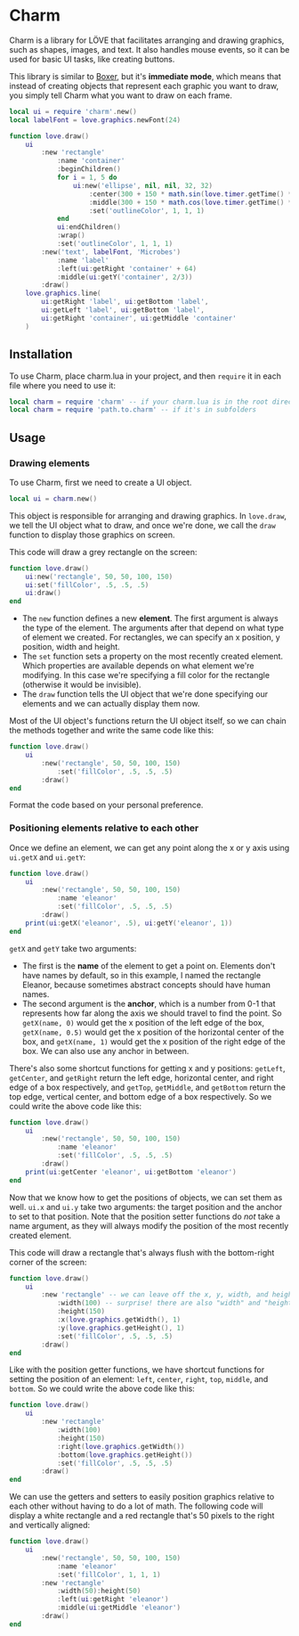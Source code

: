 Charm
=====
Charm is a library for LÖVE that facilitates arranging and drawing graphics, such as shapes, images, and text. It also handles mouse events, so it can be used for basic UI tasks, like creating buttons.

This library is similar to [Boxer](https://github.com/tesselode/boxer), but it's **immediate mode**, which means that instead of creating objects that represent each graphic you want to draw, you simply tell Charm what you want to draw on each frame.

```lua
local ui = require 'charm'.new()
local labelFont = love.graphics.newFont(24)

function love.draw()
	ui
		:new 'rectangle'
			:name 'container'
			:beginChildren()
			for i = 1, 5 do
				ui:new('ellipse', nil, nil, 32, 32)
					:center(300 + 150 * math.sin(love.timer.getTime() * (1 + i/10)))
					:middle(300 + 150 * math.cos(love.timer.getTime() * (1 + i/11)))
					:set('outlineColor', 1, 1, 1)
			end
			ui:endChildren()
			:wrap()
			:set('outlineColor', 1, 1, 1)
		:new('text', labelFont, 'Microbes')
			:name 'label'
			:left(ui:getRight 'container' + 64)
			:middle(ui:getY('container', 2/3))
		:draw()
	love.graphics.line(
		ui:getRight 'label', ui:getBottom 'label',
		ui:getLeft 'label', ui:getBottom 'label',
		ui:getRight 'container', ui:getMiddle 'container'
	)
```

Installation
------------
To use Charm, place charm.lua in your project, and then `require` it in each file where you need to use it:

```lua
local charm = require 'charm' -- if your charm.lua is in the root directory
local charm = require 'path.to.charm' -- if it's in subfolders
```

Usage
-----

### Drawing elements
To use Charm, first we need to create a UI object.
```lua
local ui = charm.new()
```
This object is responsible for arranging and drawing graphics. In `love.draw`, we tell the UI object what to draw, and once we're done, we call the `draw` function to display those graphics on screen.

This code will draw a grey rectangle on the screen:
```lua
function love.draw()
	ui:new('rectangle', 50, 50, 100, 150)
	ui:set('fillColor', .5, .5, .5)
	ui:draw()
end
```
- The `new` function defines a new **element**. The first argument is always the type of the element. The arguments after that depend on what type of element we created. For rectangles, we can specify an x position, y position, width and height.
- The `set` function sets a property on the most recently created element. Which properties are available depends on what element we're modifying. In this case we're specifying a fill color for the rectangle (otherwise it would be invisible).
- The `draw` function tells the UI object that we're done specifying our elements and we can actually display them now.

Most of the UI object's functions return the UI object itself, so we can chain the methods together and write the same code like this:
```lua
function love.draw()
	ui
		:new('rectangle', 50, 50, 100, 150)
			:set('fillColor', .5, .5, .5)
		:draw()
end
```
Format the code based on your personal preference.

### Positioning elements relative to each other
Once we define an element, we can get any point along the x or y axis using `ui.getX` and `ui.getY`:
```lua
function love.draw()
	ui
		:new('rectangle', 50, 50, 100, 150)
			:name 'eleanor'
			:set('fillColor', .5, .5, .5)
		:draw()
	print(ui:getX('eleanor', .5), ui:getY('eleanor', 1))
end
```
`getX` and `getY` take two arguments:
- The first is the **name** of the element to get a point on. Elements don't have names by default, so in this example, I named the rectangle Eleanor, because sometimes abstract concepts should have human names.
- The second argument is the **anchor**, which is a number from 0-1 that represents how far along the axis we should travel to find the point. So `getX(name, 0)` would get the x position of the left edge of the box, `getX(name, 0.5)` would get the x position of the horizontal center of the box, and `getX(name, 1)` would get the x position of the right edge of the box. We can also use any anchor in between.

There's also some shortcut functions for getting x and y positions: `getLeft`, `getCenter`, and `getRight` return the left edge, horizontal center, and right edge of a box respectively, and `getTop`, `getMiddle`, and `getBottom` return the top edge, vertical center, and bottom edge of a box respectively. So we could write the above code like this:
```lua
function love.draw()
	ui
		:new('rectangle', 50, 50, 100, 150)
			:name 'eleanor'
			:set('fillColor', .5, .5, .5)
		:draw()
	print(ui:getCenter 'eleanor', ui:getBottom 'eleanor')
end
```
Now that we know how to get the positions of objects, we can set them as well. `ui.x` and `ui.y` take two arguments: the target position and the anchor to set to that position. Note that the position setter functions do *not* take a name argument, as they will always modify the position of the most recently created element.

This code will draw a rectangle that's always flush with the bottom-right corner of the screen:
```lua
function love.draw()
	ui
		:new 'rectangle' -- we can leave off the x, y, width, and height arguments, as they will default to 0
			:width(100) -- surprise! there are also "width" and "height" functions
			:height(150)
			:x(love.graphics.getWidth(), 1)
			:y(love.graphics.getHeight(), 1)
			:set('fillColor', .5, .5, .5)
		:draw()
end
```
Like with the position getter functions, we have shortcut functions for setting the position of an element: `left`, `center`, `right`, `top`, `middle`, and `bottom`. So we could write the above code like this:
```lua
function love.draw()
	ui
		:new 'rectangle'
			:width(100)
			:height(150)
			:right(love.graphics.getWidth())
			:bottom(love.graphics.getHeight())
			:set('fillColor', .5, .5, .5)
		:draw()
end
```
We can use the getters and setters to easily position graphics relative to each other without having to do a lot of math. The following code will display a white rectangle and a red rectangle that's 50 pixels to the right and vertically aligned:
```lua
function love.draw()
	ui
		:new('rectangle', 50, 50, 100, 150)
			:name 'eleanor'
			:set('fillColor', 1, 1, 1)
		:new 'rectangle'
			:width(50):height(50)
			:left(ui:getRight 'eleanor')
			:middle(ui:getMiddle 'eleanor')
		:draw()
end
```
